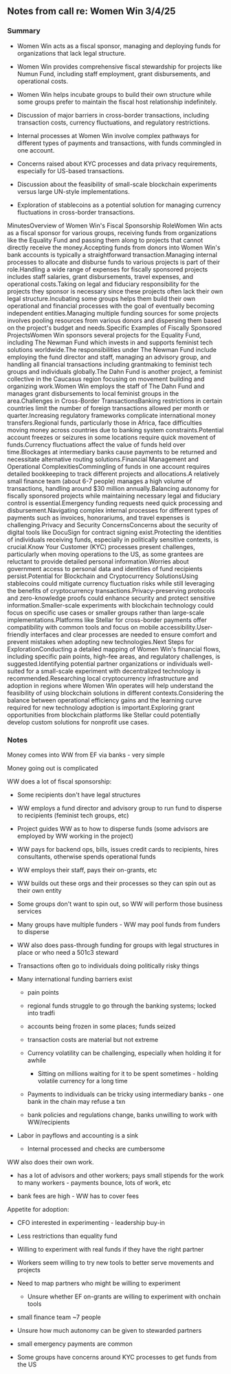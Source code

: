 
## Notes from call re: Women Win 3/4/25

### Summary

- Women Win acts as a fiscal sponsor, managing and deploying funds for organizations that lack legal structure.

- Women Win provides comprehensive fiscal stewardship for projects like Numun Fund, including staff employment, grant disbursements, and operational costs.

- Women Win helps incubate groups to build their own structure while some groups prefer to maintain the fiscal host relationship indefinitely.

- Discussion of major barriers in cross-border transactions, including transaction costs, currency fluctuations, and regulatory restrictions.

- Internal processes at Women Win involve complex pathways for different types of payments and transactions, with funds commingled in one account.

- Concerns raised about KYC processes and data privacy requirements, especially for US-based transactions.

- Discussion about the feasibility of small-scale blockchain experiments versus large UN-style implementations.

- Exploration of stablecoins as a potential solution for managing currency fluctuations in cross-border transactions.

MinutesOverview of Women Win's Fiscal Sponsorship RoleWomen Win acts as a fiscal sponsor for various groups, receiving funds from organizations like the Equality Fund and passing them along to projects that cannot directly receive the money.Accepting funds from donors into Women Win's bank accounts is typically a straightforward transaction.Managing internal processes to allocate and disburse funds to various projects is part of their role.Handling a wide range of expenses for fiscally sponsored projects includes staff salaries, grant disbursements, travel expenses, and operational costs.Taking on legal and fiduciary responsibility for the projects they sponsor is necessary since these projects often lack their own legal structure.Incubating some groups helps them build their own operational and financial processes with the goal of eventually becoming independent entities.Managing multiple funding sources for some projects involves pooling resources from various donors and dispersing them based on the project's budget and needs.Specific Examples of Fiscally Sponsored ProjectsWomen Win sponsors several projects for the Equality Fund, including The Newman Fund which invests in and supports feminist tech solutions worldwide.The responsibilities under The Newman Fund include employing the fund director and staff, managing an advisory group, and handling all financial transactions including grantmaking to feminist tech groups and individuals globally.The Dahn Fund is another project, a feminist collective in the Caucasus region focusing on movement building and organizing work.Women Win employs the staff of The Dahn Fund and manages grant disbursements to local feminist groups in the area.Challenges in Cross-Border TransactionsBanking restrictions in certain countries limit the number of foreign transactions allowed per month or quarter.Increasing regulatory frameworks complicate international money transfers.Regional funds, particularly those in Africa, face difficulties moving money across countries due to banking system constraints.Potential account freezes or seizures in some locations require quick movement of funds.Currency fluctuations affect the value of funds held over time.Blockages at intermediary banks cause payments to be returned and necessitate alternative routing solutions.Financial Management and Operational ComplexitiesCommingling of funds in one account requires detailed bookkeeping to track different projects and allocations.A relatively small finance team (about 6-7 people) manages a high volume of transactions, handling around $30 million annually.Balancing autonomy for fiscally sponsored projects while maintaining necessary legal and fiduciary control is essential.Emergency funding requests need quick processing and disbursement.Navigating complex internal processes for different types of payments such as invoices, honorariums, and travel expenses is challenging.Privacy and Security ConcernsConcerns about the security of digital tools like DocuSign for contract signing exist.Protecting the identities of individuals receiving funds, especially in politically sensitive contexts, is crucial.Know Your Customer (KYC) processes present challenges, particularly when moving operations to the US, as some grantees are reluctant to provide detailed personal information.Worries about government access to personal data and identities of fund recipients persist.Potential for Blockchain and Cryptocurrency SolutionsUsing stablecoins could mitigate currency fluctuation risks while still leveraging the benefits of cryptocurrency transactions.Privacy-preserving protocols and zero-knowledge proofs could enhance security and protect sensitive information.Smaller-scale experiments with blockchain technology could focus on specific use cases or smaller groups rather than large-scale implementations.Platforms like Stellar for cross-border payments offer compatibility with common tools and focus on mobile accessibility.User-friendly interfaces and clear processes are needed to ensure comfort and prevent mistakes when adopting new technologies.Next Steps for ExplorationConducting a detailed mapping of Women Win's financial flows, including specific pain points, high-fee areas, and regulatory challenges, is suggested.Identifying potential partner organizations or individuals well-suited for a small-scale experiment with decentralized technology is recommended.Researching local cryptocurrency infrastructure and adoption in regions where Women Win operates will help understand the feasibility of using blockchain solutions in different contexts.Considering the balance between operational efficiency gains and the learning curve required for new technology adoption is important.Exploring grant opportunities from blockchain platforms like Stellar could potentially develop custom solutions for nonprofit use cases.

### Notes

Money comes into WW from EF via banks - very simple

Money going out is complicated

WW does a lot of fiscal sponsorship:

- Some recipients don't have legal structures

- WW employs a fund director and advisory group to run fund to disperse to recipients (feminist tech groups, etc)

- Project guides WW as to how to disperse funds (some advisors are employed by WW working in the project)

- WW pays for backend ops, bills, issues credit cards to recipients, hires consultants, otherwise spends operational funds

- WW employs their staff, pays their on-grants, etc

- WW builds out these orgs and their processes so they can spin out as their own entity

- Some groups don't want to spin out, so WW will perform those business services

- Many groups have multiple funders - WW may pool funds from funders to disperse

- WW also does pass-through funding for groups with legal structures in place or who need a 501c3 steward

- Transactions often go to individuals doing politically risky things

- Many international funding barriers exist

  - pain points

  - regional funds struggle to go through the banking systems; locked into tradfi

  - accounts being frozen in some places; funds seized

  - transaction costs are material but not extreme

  - Currency volatility can be challenging, especially when holding it for awhile

    - Sitting on millions waiting for it to be spent sometimes - holding volatile currency for a long time

  - Payments to individuals can be tricky using intermediary banks - one bank in the chain may refuse a txn

  - bank policies and regulations change, banks unwilling to work with WW/recipients

- Labor in payflows and accounting is a sink

  - Internal processed and checks are cumbersome

WW also does their own work.

- has a lot of advisors and other workers; pays small stipends for the work to many workers - payments bounce, lots of work, etc

- bank fees are high - WW has to cover fees

Appetite for adoption:

- CFO interested in experimenting - leadership buy-in

- Less restrictions than equality fund

- Willing to experiment with real funds if they have the right partner

- Workers seem willing to try new tools to better serve movements and projects

- Need to map partners who might be willing to experiment

  - Unsure whether EF on-grants are willing to experiment with onchain tools

- small finance team \~7 people

- Unsure how much autonomy can be given to stewarded partners

- small emergency payments are common

- Some groups have concerns around KYC processes to get funds from the US